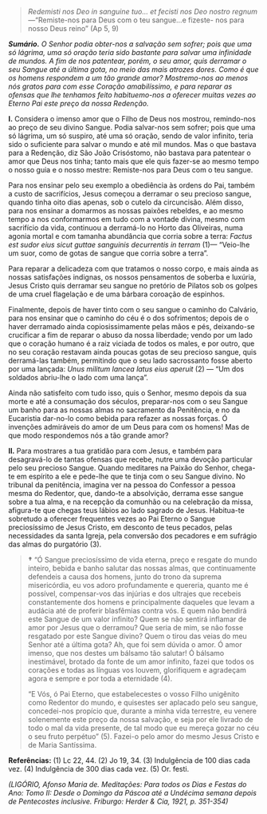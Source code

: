 > *Redemisti nos Deo in sanguine tuo… et fecisti nos Deo nostro regnum* —“Remiste-nos para Deus com o teu sangue…e fizeste- nos para nosso Deus reino” (Ap 5, 9)

***Sumário.** O Senhor podia obter-nos a salvação sem sofrer; pois que uma só lágrima, uma só oração teria sido bastante para salvar uma infinidade de mundos. A fim de nos patentear, porém, o seu amor, quis derramar o seu Sangue até a última gota, no meio das mais atrozes dores. Como é que os homens respondem a um tão grande amor? Mostremo-nos ao menos nós gratos para com esse Coração amabilíssimo, e para reparar as ofensas que lhe tenhamos feito habituemo-nos a oferecer muitas vezes ao Eterno Pai este preço da nossa Redenção.*

**I.** Considera o imenso amor que o Filho de Deus nos mostrou, remindo-nos ao preço de seu divino Sangue. Podia salvar-nos sem sofrer; pois que uma só lágrima, um só suspiro, até uma só oração, sendo de valor infinito, teria sido o suficiente para salvar o mundo e até mil mundos. Mas o que bastava para a Redenção, diz São João Crisóstomo, não bastava para patentear o amor que Deus nos tinha; tanto mais que ele quis fazer-se ao mesmo tempo o nosso guia e o nosso mestre: Remiste-nos para Deus com o teu sangue.

Para nos ensinar pelo seu exemplo a obediência às ordens do Pai, também a custo de sacrifícios, Jesus começou a derramar o seu precioso sangue, quando tinha oito dias apenas, sob o cutelo da circuncisão. Além disso, para nos ensinar a domarmos as nossas paixões rebeldes, e ao mesmo tempo a nos conformarmos em tudo com a vontade divina, mesmo com sacrifício da vida, continuou a derramá-lo no Horto das Oliveiras, numa agonia mortal e com tamanha abundância que corria sobre a terra: *Factus est sudor eius sicut guttae sanguinis decurrentis in terram* (1)— “Veio-lhe um suor, como de gotas de sangue que corria sobre a terra”.

Para reparar a delicadeza com que tratamos o nosso corpo, e mais ainda as nossas satisfações indignas, os nossos pensamentos de soberba e luxúria, Jesus Cristo quis derramar seu sangue no pretório de Pilatos sob os golpes de uma cruel flagelação e de uma bárbara coroação de espinhos.

Finalmente, depois de haver tinto com o seu sangue o caminho do Calvário, para nos ensinar que o caminho do céu é o dos sofrimentos; depois de o haver derramado ainda copiosissimamente pelas mãos e pés, deixando-se crucificar a fim de reparar o abuso da nossa liberdade; vendo por um lado que o coração humano é a raiz viciada de todos os males, e por outro, que no seu coração restavam ainda poucas gotas de seu precioso sangue, quis derramá-las também, permitindo que o seu lado sacrossanto fosse aberto por uma lançada: *Unus militum lancea latus eius aperuit* (2) — “Um dos soldados abriu-lhe o lado com uma lança”.

Ainda não satisfeito com tudo isso, quis o Senhor, mesmo depois da sua morte e até a consumação dos séculos, preparar-nos com o seu Sangue um banho para as nossas almas no sacramento da Penitência, e no da Eucaristia dar-no-lo como bebida para refazer as nossas forças. Ó invenções admiráveis do amor de um Deus para com os homens! Mas de que modo respondemos nós a tão grande amor?

**II.** Para mostrares a tua gratidão para com Jesus, e também para desagravá-lo de tantas ofensas que recebe, nutre uma devoção particular pelo seu precioso Sangue. Quando meditares na Paixão do Senhor, chega-te em espírito a ele e pede-lhe que te tinja com o seu Sangue divino. No tribunal da penitência, imagina ver na pessoa do Confessor a pessoa mesma do Redentor, que, dando-te a absolvição, derrama esse sangue sobre a tua alma, e na recepção da comunhão ou na celebração da missa, afigura-te que chegas teus lábios ao lado sagrado de Jesus. Habitua-te sobretudo a oferecer frequentes vezes ao Pai Eterno o Sangue preciosíssimo de Jesus Cristo, em desconto de teus pecados, pelas necessidades da santa Igreja, pela conversão dos pecadores e em sufrágio das almas do purgatório (3).

> **†** “Ó Sangue preciosíssimo de vida eterna, preço e resgate do mundo inteiro, bebida e banho salutar das nossas almas, que continuamente defendeis a causa dos homens, junto do trono da suprema misericórdia, eu vos adoro profundamente e quereria, quanto me é possível, compensar-vos das injúrias e dos ultrajes que recebeis constantemente dos homens e principalmente daqueles que levam a audácia até de proferir blasfêmias contra vós. E quem não bendirá este Sangue de um valor infinito? Quem se não sentirá inflamar de amor por Jesus que o derramou? Que seria de mim, se não fosse resgatado por este Sangue divino? Quem o tirou das veias do meu Senhor até a última gota? Ah, que foi sem dúvida o amor. Ó amor imenso, que nos destes um bálsamo tão salutar! Ó bálsamo inestimável, brotado da fonte de um amor infinito, fazei que todos os corações e todas as línguas vos louvem, glorifiquem e agradeçam agora e sempre e por toda a eternidade (4).
>
> “E Vós, ó Pai Eterno, que estabelecestes o vosso Filho unigênito como Redentor do mundo, e quisestes ser aplacado pelo seu sangue, concedei-nos propício que, durante a minha vida terrestre, eu venere solenemente este preço da nossa salvação, e seja por ele livrado de todo o mal da vida presente, de tal modo que eu mereça gozar no céu o seu fruto perpétuo” (5). Fazei-o pelo amor do mesmo Jesus Cristo e de Maria Santíssima.

**Referências:** (1) Lc 22, 44. (2) Jo 19, 34. (3) Indulgência de 100 dias cada vez. (4) Indulgência de 300 dias cada vez. (5) Or. festi.

*(LIGÓRIO, Afonso Maria de. Meditações: Para todos os Dias e Festas do Ano: Tomo II: Desde o Domingo da Páscoa até a Undécima semana depois de Pentecostes inclusive. Friburgo: Herder & Cia, 1921, p. 351-354)*
